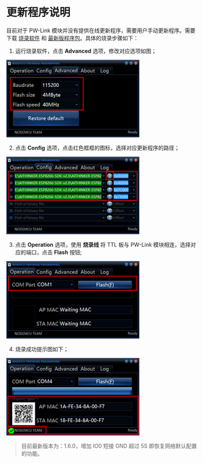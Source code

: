 # 更新程序说明

目前对于 PW-Link 模块并没有提供在线更新程序，需要用户手动更新程序。需要下载 [烧录软件](http://fw.cuav.net/pc/ESP8266Flasher.rar) 和 [最新版程序包](http://fw.cuav.net/pc/wifilink.rar)。具体的烧录步骤如下：
 
 1. 运行烧录软件，点击 **Advanced** 选项，修改对应选项如图；
 
  ![](/images/pwlink-update-advanced.png)
  
 2. 点击 **Config** 选项，点击红色框框的图标，选择对应更新程序的路径；
 
  ![](/images/pwlink-update-config.png)
  
 3. 点击 **Operation** 选项，使用 **烧录线** 将 TTL 板与 PW-Link 模块相连，选择对应的端口，点击 **Flash** 按钮;
  
  ![](/images/pwlink-update-operation.png)
  
 4. 烧录成功提示图如下；
 
  ![](/images/pwlink-update-msg.png)
 
> 目前最新版本为：1.6.0，增加 IO0 短接 GND 超过 5S 即恢复网络默认配置的功能。